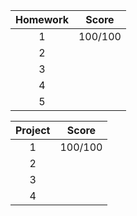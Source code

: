 | Homework | Score   |
| :---: | :---: |
| 1  |100/100|
| 2  |    |
| 3  |    |
| 4  |    |
| 5  |    |

| Project   | Score   |
| :---: | :---: |
| 1  |100/100|
| 2  |    |
| 3  |    |
| 4  |    |
